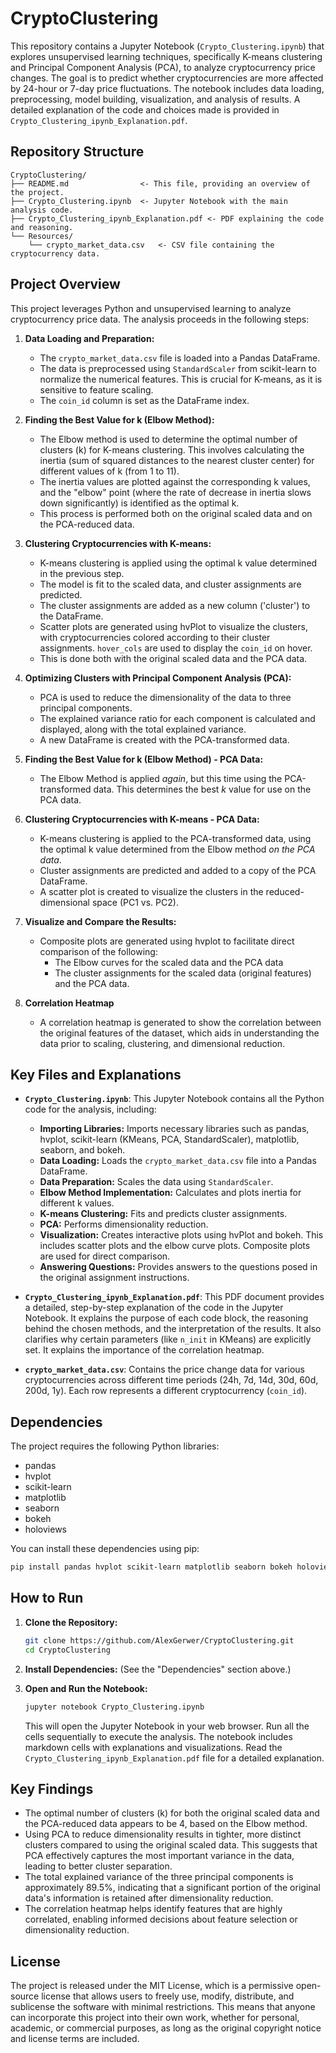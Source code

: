 # CryptoClustering

This repository contains a Jupyter Notebook (`Crypto_Clustering.ipynb`) that explores unsupervised learning techniques, specifically K-means clustering and Principal Component Analysis (PCA), to analyze cryptocurrency price changes.  The goal is to predict whether cryptocurrencies are more affected by 24-hour or 7-day price fluctuations.  The notebook includes data loading, preprocessing, model building, visualization, and analysis of results.  A detailed explanation of the code and choices made is provided in `Crypto_Clustering_ipynb_Explanation.pdf`.

## Repository Structure

```
CryptoClustering/
├── README.md                <- This file, providing an overview of the project.
├── Crypto_Clustering.ipynb  <- Jupyter Notebook with the main analysis code.
├── Crypto_Clustering_ipynb_Explanation.pdf <- PDF explaining the code and reasoning.
└── Resources/
    └── crypto_market_data.csv   <- CSV file containing the cryptocurrency data.
```

## Project Overview

This project leverages Python and unsupervised learning to analyze cryptocurrency price data.  The analysis proceeds in the following steps:

1.  **Data Loading and Preparation:**
    *   The `crypto_market_data.csv` file is loaded into a Pandas DataFrame.
    *   The data is preprocessed using `StandardScaler` from scikit-learn to normalize the numerical features.  This is crucial for K-means, as it is sensitive to feature scaling.
    *   The `coin_id` column is set as the DataFrame index.

2.  **Finding the Best Value for k (Elbow Method):**
    *   The Elbow method is used to determine the optimal number of clusters (k) for K-means clustering.  This involves calculating the inertia (sum of squared distances to the nearest cluster center) for different values of k (from 1 to 11).
    *   The inertia values are plotted against the corresponding k values, and the "elbow" point (where the rate of decrease in inertia slows down significantly) is identified as the optimal k.
    *   This process is performed both on the original scaled data and on the PCA-reduced data.

3.  **Clustering Cryptocurrencies with K-means:**
    *   K-means clustering is applied using the optimal k value determined in the previous step.
    *   The model is fit to the scaled data, and cluster assignments are predicted.
    *   The cluster assignments are added as a new column ('cluster') to the DataFrame.
    *   Scatter plots are generated using hvPlot to visualize the clusters, with cryptocurrencies colored according to their cluster assignments.  `hover_cols` are used to display the `coin_id` on hover.
    *   This is done both with the original scaled data and the PCA data.

4.  **Optimizing Clusters with Principal Component Analysis (PCA):**
    *   PCA is used to reduce the dimensionality of the data to three principal components.
    *   The explained variance ratio for each component is calculated and displayed, along with the total explained variance.
    *   A new DataFrame is created with the PCA-transformed data.

5.  **Finding the Best Value for k (Elbow Method) - PCA Data:**
    * The Elbow Method is applied *again*, but this time using the PCA-transformed data. This determines the best *k* value for use on the PCA data.

6.  **Clustering Cryptocurrencies with K-means - PCA Data:**
    *   K-means clustering is applied to the PCA-transformed data, using the optimal k value determined from the Elbow method *on the PCA data*.
    *   Cluster assignments are predicted and added to a copy of the PCA DataFrame.
    *   A scatter plot is created to visualize the clusters in the reduced-dimensional space (PC1 vs. PC2).

7. **Visualize and Compare the Results:**
    * Composite plots are generated using hvplot to facilitate direct comparison of the following:
        * The Elbow curves for the scaled data and the PCA data
        * The cluster assignments for the scaled data (original features) and the PCA data.

8. **Correlation Heatmap**
    *   A correlation heatmap is generated to show the correlation between the original features of the dataset, which aids in understanding the data prior to scaling, clustering, and dimensional reduction.

## Key Files and Explanations

*   **`Crypto_Clustering.ipynb`**: This Jupyter Notebook contains all the Python code for the analysis, including:
    *   **Importing Libraries:** Imports necessary libraries such as pandas, hvplot, scikit-learn (KMeans, PCA, StandardScaler), matplotlib, seaborn, and bokeh.
    *   **Data Loading:** Loads the `crypto_market_data.csv` file into a Pandas DataFrame.
    *   **Data Preparation:** Scales the data using `StandardScaler`.
    *   **Elbow Method Implementation:** Calculates and plots inertia for different k values.
    *   **K-means Clustering:** Fits and predicts cluster assignments.
    *   **PCA:** Performs dimensionality reduction.
    *   **Visualization:** Creates interactive plots using hvPlot and bokeh.  This includes scatter plots and the elbow curve plots.  Composite plots are used for direct comparison.
    *   **Answering Questions:** Provides answers to the questions posed in the original assignment instructions.

*   **`Crypto_Clustering_ipynb_Explanation.pdf`**:  This PDF document provides a detailed, step-by-step explanation of the code in the Jupyter Notebook.  It explains the purpose of each code block, the reasoning behind the chosen methods, and the interpretation of the results.  It also clarifies why certain parameters (like `n_init` in KMeans) are explicitly set.  It explains the importance of the correlation heatmap.

* **`crypto_market_data.csv`**: Contains the price change data for various cryptocurrencies across different time periods (24h, 7d, 14d, 30d, 60d, 200d, 1y). Each row represents a different cryptocurrency (`coin_id`).

## Dependencies

The project requires the following Python libraries:

*   pandas
*   hvplot
*   scikit-learn
*   matplotlib
*   seaborn
*   bokeh
*   holoviews

You can install these dependencies using pip:

```bash
pip install pandas hvplot scikit-learn matplotlib seaborn bokeh holoviews
```

## How to Run

1.  **Clone the Repository:**

    ```bash
    git clone https://github.com/AlexGerwer/CryptoClustering.git
    cd CryptoClustering
    ```
    
2.  **Install Dependencies:** (See the "Dependencies" section above.)

3.  **Open and Run the Notebook:**

    ```bash
    jupyter notebook Crypto_Clustering.ipynb
    ```

    This will open the Jupyter Notebook in your web browser.  Run all the cells sequentially to execute the analysis. The notebook includes markdown cells with explanations and visualizations. Read the `Crypto_Clustering_ipynb_Explanation.pdf` file for a detailed explanation.

## Key Findings

*   The optimal number of clusters (k) for both the original scaled data and the PCA-reduced data appears to be 4, based on the Elbow method.
*   Using PCA to reduce dimensionality results in tighter, more distinct clusters compared to using the original scaled data. This suggests that PCA effectively captures the most important variance in the data, leading to better cluster separation.
*   The total explained variance of the three principal components is approximately 89.5%, indicating that a significant portion of the original data's information is retained after dimensionality reduction.
*   The correlation heatmap helps identify features that are highly correlated, enabling informed decisions about feature selection or dimensionality reduction.

## License
The project is released under the MIT License, which is a permissive open-source license that allows users to freely use, modify, distribute, and sublicense the software with minimal restrictions. This means that anyone can incorporate this project into their own work, 
whether for personal, academic, or commercial purposes, as long as the original copyright notice and license terms are included. 
